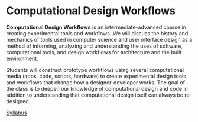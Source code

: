 # Computational Design Workflows

**Computational Design Workflows** is an intermediate-advanced course in creating experimental tools and workflows. We will discuss the history and mechanics of tools used in computer science and user interface design as a method of informing, analyzing and understanding the uses of software, computational tools, and design workflows for architecture and the built environment.

Students will construct prototype workflows using several computational media (apps, code, scripts, hardware) to create experimental design tools and workflows that change how a designer-developer works. The goal of the class is to deepen our knowledge of computational design and code in addition to understanding that computational design itself can always be re-designed.

[Syllabus](https://docs.google.com/document/d/e/2PACX-1vTxPNHXeGOj6Q0JTUCLkoclJoRp2AzqIcF8xZ8GfSI1I1lHh1uWLrNSXwhs8WlJwRaVf5YjdO21kpSe/pub)